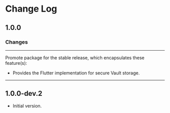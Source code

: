 # Change Log

## 1.0.0

### Changes

---

Promote package for the stable release, which encapsulates these feature(s):

* Provides the Flutter implementation for secure Vault storage.

---

## 1.0.0-dev.2

- Initial version.

